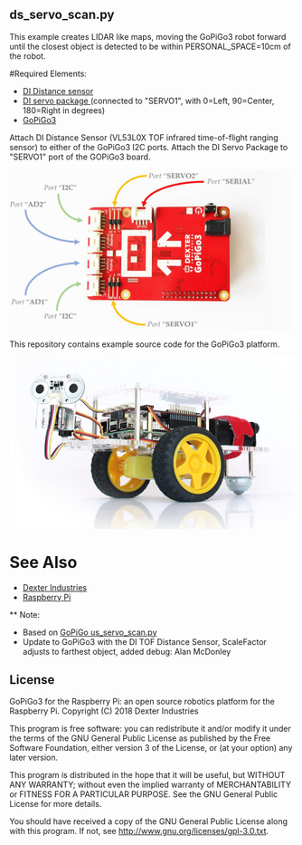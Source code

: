 ## ds_servo_scan.py
This example creates LIDAR like maps, moving the GoPiGo3 robot forward until the closest
object is detected to be within PERSONAL_SPACE=10cm of the robot.

#Required Elements:

- [ DI Distance sensor ](https://www.dexterindustries.com/shop/distance-sensor/)
- [ DI servo package ](https://www.dexterindustries.com/shop/servo-package/) 
  (connected to "SERVO1", with 0=Left, 90=Center, 180=Right in degrees)
- [ GoPiGo3 ](https://www.dexterindustries.com/gopigo3/)

Attach DI Distance Sensor (VL53L0X TOF infrared time-of-flight ranging sensor) to either of the GoPiGo3 I2C ports.
Attach the DI Servo Package to "SERVO1" port of the GOPiGo3 board.

![ GoPiGo3 Board ](https://github.com/DexterInd/GoPiGo3/blob/master/docs/source/images/gpg3_ports.jpg)

This repository contains example source code for the GoPiGo3 platform.

![ GoPiGo3 ](https://github.com/DexterInd/GoPiGo3/blob/master/docs/source/images/gopigo3.jpg)

# See Also

- [Dexter Industries](http://www.dexterindustries.com/GoPiGo)
- [Raspberry Pi](http://www.raspberrypi.org/)

** Note: 
- Based on [ GoPiGo us_servo_scan.py ](https://github.com/DexterInd/GoPiGo/blob/master/Software/Python/Examples/Ultrasonic_Servo/us_servo_scan.py)
- Update to GoPiGo3 with the DI TOF Distance Sensor, ScaleFactor adjusts to farthest object, added debug:  Alan McDonley

## License
GoPiGo3 for the Raspberry Pi: an open source robotics platform for the Raspberry Pi.
Copyright (C) 2018  Dexter Industries

This program is free software: you can redistribute it and/or modify
it under the terms of the GNU General Public License as published by
the Free Software Foundation, either version 3 of the License, or
(at your option) any later version.

This program is distributed in the hope that it will be useful,
but WITHOUT ANY WARRANTY; without even the implied warranty of
MERCHANTABILITY or FITNESS FOR A PARTICULAR PURPOSE.  See the
GNU General Public License for more details.

You should have received a copy of the GNU General Public License
along with this program.  If not, see <http://www.gnu.org/licenses/gpl-3.0.txt>.
